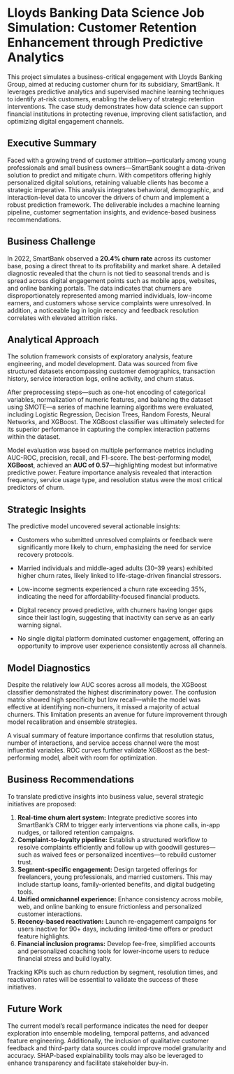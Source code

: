 # Lloyds Banking Data Science Job Simulation: Customer Retention Enhancement through Predictive Analytics 

This project simulates a business-critical engagement with Lloyds Banking Group, aimed at reducing customer churn for its subsidiary, SmartBank. It leverages predictive analytics and supervised machine learning techniques to identify at-risk customers, enabling the delivery of strategic retention interventions. The case study demonstrates how data science can support financial institutions in protecting revenue, improving client satisfaction, and optimizing digital engagement channels.

## Executive Summary

Faced with a growing trend of customer attrition—particularly among young professionals and small business owners—SmartBank sought a data-driven solution to predict and mitigate churn. With competitors offering highly personalized digital solutions, retaining valuable clients has become a strategic imperative. This analysis integrates behavioral, demographic, and interaction-level data to uncover the drivers of churn and implement a robust prediction framework. The deliverable includes a machine learning pipeline, customer segmentation insights, and evidence-based business recommendations.

## Business Challenge

In 2022, SmartBank observed a **20.4% churn rate** across its customer base, posing a direct threat to its profitability and market share. A detailed diagnostic revealed that the churn is not tied to seasonal trends and is spread across digital engagement points such as mobile apps, websites, and online banking portals. The data indicates that churners are disproportionately represented among married individuals, low-income earners, and customers whose service complaints were unresolved. In addition, a noticeable lag in login recency and feedback resolution correlates with elevated attrition risks.

## Analytical Approach

The solution framework consists of exploratory analysis, feature engineering, and model development. Data was sourced from five structured datasets encompassing customer demographics, transaction history, service interaction logs, online activity, and churn status.

After preprocessing steps—such as one-hot encoding of categorical variables, normalization of numeric features, and balancing the dataset using SMOTE—a series of machine learning algorithms were evaluated, including Logistic Regression, Decision Trees, Random Forests, Neural Networks, and XGBoost. The XGBoost classifier was ultimately selected for its superior performance in capturing the complex interaction patterns within the dataset.

Model evaluation was based on multiple performance metrics including AUC-ROC, precision, recall, and F1-score. The best-performing model, **XGBoost**, achieved an **AUC of 0.57**—highlighting modest but informative predictive power. Feature importance analysis revealed that interaction frequency, service usage type, and resolution status were the most critical predictors of churn.

## Strategic Insights

The predictive model uncovered several actionable insights:

- Customers who submitted unresolved complaints or feedback were significantly more likely to churn, emphasizing the need for service recovery protocols.

- Married individuals and middle-aged adults (30–39 years) exhibited higher churn rates, likely linked to life-stage-driven financial stressors.

- Low-income segments experienced a churn rate exceeding 35%, indicating the need for affordability-focused financial products.

- Digital recency proved predictive, with churners having longer gaps since their last login, suggesting that inactivity can serve as an early warning signal.

- No single digital platform dominated customer engagement, offering an opportunity to improve user experience consistently across all channels.

## Model Diagnostics

Despite the relatively low AUC scores across all models, the XGBoost classifier demonstrated the highest discriminatory power. The confusion matrix showed high specificity but low recall—while the model was effective at identifying non-churners, it missed a majority of actual churners. This limitation presents an avenue for future improvement through model recalibration and ensemble strategies.

A visual summary of feature importance confirms that resolution status, number of interactions, and service access channel were the most influential variables. ROC curves further validate XGBoost as the best-performing model, albeit with room for optimization.

## Business Recommendations

To translate predictive insights into business value, several strategic initiatives are proposed:

1. **Real-time churn alert system:** Integrate predictive scores into SmartBank’s CRM to trigger early interventions via phone calls, in-app nudges, or tailored retention campaigns.
2. **Complaint-to-loyalty pipeline:** Establish a structured workflow to resolve complaints efficiently and follow up with goodwill gestures—such as waived fees or personalized incentives—to rebuild customer trust.
3. **Segment-specific engagement:** Design targeted offerings for freelancers, young professionals, and married customers. This may include startup loans, family-oriented benefits, and digital budgeting tools.
4. **Unified omnichannel experience:** Enhance consistency across mobile, web, and online banking to ensure frictionless and personalized customer interactions.
5. **Recency-based reactivation:** Launch re-engagement campaigns for users inactive for 90+ days, including limited-time offers or product feature highlights.
6. **Financial inclusion programs:** Develop fee-free, simplified accounts and personalized coaching tools for lower-income users to reduce financial stress and build loyalty.

Tracking KPIs such as churn reduction by segment, resolution times, and reactivation rates will be essential to validate the success of these initiatives.

## Future Work

The current model’s recall performance indicates the need for deeper exploration into ensemble modeling, temporal patterns, and advanced feature engineering. Additionally, the inclusion of qualitative customer feedback and third-party data sources could improve model granularity and accuracy. SHAP-based explainability tools may also be leveraged to enhance transparency and facilitate stakeholder buy-in.



